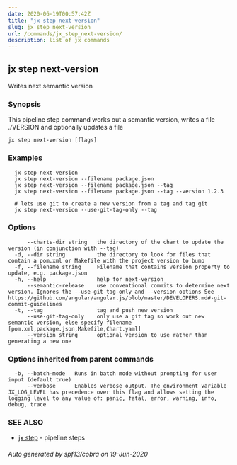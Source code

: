```yaml
---
date: 2020-06-19T00:57:42Z
title: "jx step next-version"
slug: jx_step_next-version
url: /commands/jx_step_next-version/
description: list of jx commands
---
```

## jx step next-version

Writes next semantic version

### Synopsis

This pipeline step command works out a semantic version, writes a file ./VERSION and optionally updates a file

```
jx step next-version [flags]
```

### Examples

```
  jx step next-version
  jx step next-version --filename package.json
  jx step next-version --filename package.json --tag
  jx step next-version --filename package.json --tag --version 1.2.3
  
  # lets use git to create a new version from a tag and tag git
  jx step next-version --use-git-tag-only --tag
```

### Options

```
      --charts-dir string   the directory of the chart to update the version (in conjunction with --tag)
  -d, --dir string          the directory to look for files that contain a pom.xml or Makefile with the project version to bump
  -f, --filename string     Filename that contains version property to update, e.g. package.json
  -h, --help                help for next-version
      --semantic-release    use conventional commits to determine next version. Ignores the --use-git-tag-only and --version options See https://github.com/angular/angular.js/blob/master/DEVELOPERS.md#-git-commit-guidelines
  -t, --tag                 tag and push new version
      --use-git-tag-only    only use a git tag so work out new semantic version, else specify filename [pom.xml,package.json,Makefile,Chart.yaml]
      --version string      optional version to use rather than generating a new one
```

### Options inherited from parent commands

```
  -b, --batch-mode   Runs in batch mode without prompting for user input (default true)
      --verbose      Enables verbose output. The environment variable JX_LOG_LEVEL has precedence over this flag and allows setting the logging level to any value of: panic, fatal, error, warning, info, debug, trace
```

### SEE ALSO

* [jx step](/commands/jx_step/)	 - pipeline steps

###### Auto generated by spf13/cobra on 19-Jun-2020
